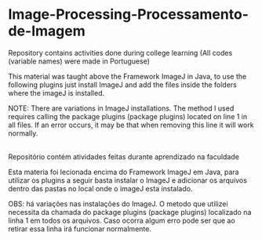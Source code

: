 # Image-Processing-Processamento-de-Imagem

Repository contains activities done during college learning (All codes (variable names) were made in Portuguese)<br>

This material was taught above the Framework ImageJ in Java, to use the following plugins just install ImageJ and add the files inside the folders where the imageJ is installed.<br>

NOTE: There are variations in ImageJ installations. The method I used requires calling the package plugins (package plugins) located on line 1 in all files. If an error occurs, it may be that when removing this line it will work normally.<br><br>


Repositório contém atividades feitas durante aprendizado na faculdade<br>

Esta materia foi lecionada encima do Framework ImageJ em Java, para utilizar os plugins a seguir basta instalar o ImageJ e adicionar os arquivos dentro das pastas no local onde o imageJ esta instalado.<br>

OBS: há variações nas instalações do ImageJ. O metodo que utilizei necessita da chamada do package plugins (package plugins) localizado na linha 1 em todos os arquivos. Caso ocorra algum erro pode ser que ao retirar essa linha irá funcionar normalmente.
